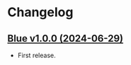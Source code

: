 # Changelog

<!--
## VERSION (DATE)

- Changes one
- Changes Two
- Changes Tree
-->

## [Blue v1.0.0 (2024-06-29)](/releases/tag/blue_v1.0.0)

- First release.
